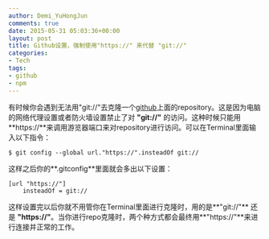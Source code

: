 ```yaml
---
author: Demi_YuHongJun
comments: true
date: 2015-05-31 05:03:36+00:00
layout: post
title: Github设置，强制使用"https://" 来代替 "git://"
categories:
- Tech
tags:
- github
- npm
---
```


有时候你会遇到无法用"git://"去克隆一个[github](http://github.com)上面的repository。这是因为电脑的网络代理设置或者防火墙设置禁止了对 **"git://"** 的访问。这种时候只能用**https://**来调用游览器端口来对repository进行访问。可以在Terminal里面输入以下指令：

   ```
   $ git config --global url."https://".insteadOf git://
   
   ```

这样之后你的**.gitconfig**里面就会多出以下设置：

   ```
   [url "https://"]   
       insteadOf = git://
   ```

这样设置完以后你就不用管你在Terminal里面进行克隆时，用的是**"git://"** 还是 **"https://"**。当你进行repo克隆时，两个种方式都会最终用**"https://"**来进行连接并正常的工作。
